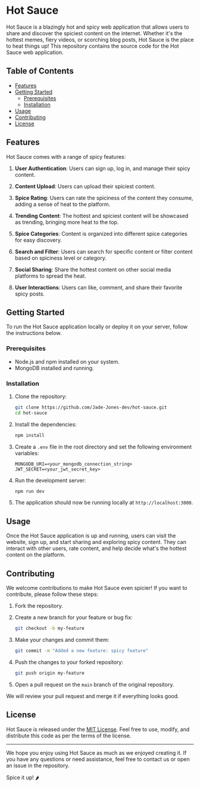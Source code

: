 # Hot Sauce

Hot Sauce is a blazingly hot and spicy web application that allows users to share and discover the spiciest content on the internet. Whether it's the hottest memes, fiery videos, or scorching blog posts, Hot Sauce is the place to heat things up! This repository contains the source code for the Hot Sauce web application.

## Table of Contents

- [Features](#features)
- [Getting Started](#getting-started)
  - [Prerequisites](#prerequisites)
  - [Installation](#installation)
- [Usage](#usage)
- [Contributing](#contributing)
- [License](#license)

## Features

Hot Sauce comes with a range of spicy features:

1. **User Authentication**: Users can sign up, log in, and manage their spicy content.

2. **Content Upload**: Users can upload their spiciest content.

3. **Spice Rating**: Users can rate the spiciness of the content they consume, adding a sense of heat to the platform.

4. **Trending Content**: The hottest and spiciest content will be showcased as trending, bringing more heat to the top.

5. **Spice Categories**: Content is organized into different spice categories for easy discovery.

6. **Search and Filter**: Users can search for specific content or filter content based on spiciness level or category.

7. **Social Sharing**: Share the hottest content on other social media platforms to spread the heat.

8. **User Interactions**: Users can like, comment, and share their favorite spicy posts.

## Getting Started

To run the Hot Sauce application locally or deploy it on your server, follow the instructions below.

### Prerequisites

- Node.js and npm installed on your system.
- MongoDB installed and running.

### Installation

1. Clone the repository:

   ```bash
   git clone https://github.com/Jade-Jones-dev/hot-sauce.git
   cd hot-sauce
   ```

2. Install the dependencies:

   ```bash
   npm install
   ```

3. Create a `.env` file in the root directory and set the following environment variables:

   ```plaintext
   MONGODB_URI=<your_mongodb_connection_string>
   JWT_SECRET=<your_jwt_secret_key>
   ```

4. Run the development server:

   ```bash
   npm run dev
   ```

5. The application should now be running locally at `http://localhost:3000`.

## Usage

Once the Hot Sauce application is up and running, users can visit the website, sign up, and start sharing and exploring spicy content. They can interact with other users, rate content, and help decide what's the hottest content on the platform.

## Contributing

We welcome contributions to make Hot Sauce even spicier! If you want to contribute, please follow these steps:

1. Fork the repository.

2. Create a new branch for your feature or bug fix:

   ```bash
   git checkout -b my-feature
   ```

3. Make your changes and commit them:

   ```bash
   git commit -m "Added a new feature: spicy feature"
   ```

4. Push the changes to your forked repository:

   ```bash
   git push origin my-feature
   ```

5. Open a pull request on the `main` branch of the original repository.

We will review your pull request and merge it if everything looks good.

## License

Hot Sauce is released under the [MIT License](https://opensource.org/licenses/MIT). Feel free to use, modify, and distribute this code as per the terms of the license.

---

We hope you enjoy using Hot Sauce as much as we enjoyed creating it. If you have any questions or need assistance, feel free to contact us or open an issue in the repository.

Spice it up! 🌶️
